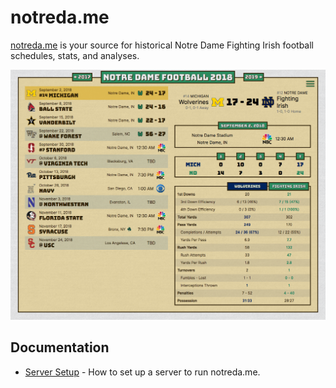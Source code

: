 # notreda.me

[notreda.me](https://notreda.me/) is your source for historical Notre Dame Fighting Irish football
schedules, stats, and analyses.

[![Notre Dame vs. Michigan 2018 on notreda.me](/website/public/ndMichigan2018Screenshot.png)](https://notreda.me/)

## Documentation

- [Server Setup](./docs/server-setup.md) - How to set up a server to run notreda.me.
